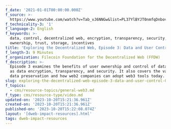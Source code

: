 ```yaml
---
f_date: '2021-01-01T00:00:00.000Z'
f_source: >-
  https://www.youtube.com/watch?v=Tab_vJ6NNGw&list=PL37YlBYJT0nmfqDnbov6lKHUyZvRfQjap&index=4
f_technicality-3: '1'
f_language-2: English
f_keywords: >-
  data, control, decentralized web, encryption, transparency, security,
  ownership, trust, storage, incentives
title: 'Exploring the Decentralized Web, Episode 3: Data and User Control'
f_length-3: 9 Minutes
f_organization: Filecoin Foundation for the Decentralized Web (FFDW)
f_description: >-
  Episode 3 examines the benefits of user ownership and control of data, as well
  as data encryption, transparency, and security. It also covers the value of
  data preservation and how web2 companies can adopt web3 tools today.
slug: exploring-the-decentralized-web-episode-3-data-and-user-control-06033
f_topics:
  - cms/resource-topics/general-web3.md
f_type: cms/resource-type/video.md
updated-on: '2023-10-20T15:21:36.961Z'
created-on: '2023-10-20T15:21:36.961Z'
published-on: '2023-10-20T15:22:08.074Z'
layout: '[dweb-impact-resources].html'
tags: dweb-impact-resources
---
```



